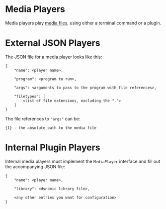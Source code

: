 Media Players
=============

Media players play [media files][], using either a terminal command or a plugin.

# External JSON Players

The JSON file for a media player looks like this:

	{
		"name": <player name>,

		"program": <program to run>,

		"args": <arguments to pass to the program with file references>,

		"filetypes": [
			<list of file extensions, excluding the ".">
		]
	}

The file references to `"args"` can be:

	{1} - the absolute path to the media file

# Internal Plugin Players

Internal media players must implement the `MediaPlayer` interface and fill out the accompanying JSON file:

	{
		"name": <player name>,

		"library": <dynamic library file>,

		<any other entries you want for configuration>
	}

[media files]: <../items/README.md>
